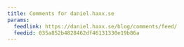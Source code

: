 ```yaml
---
title: Comments for daniel.haxx.se
params:
  feedlink: https://daniel.haxx.se/blog/comments/feed/
  feedid: 035a852b4828462df46131330e19b86a
---
```

